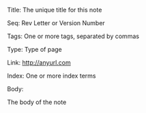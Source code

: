 Title:  The unique title for this note

Seq:    Rev Letter or Version Number

Tags:   One or more tags, separated by commas

Type:   Type of page

Link:   http://anyurl.com

Index:  One or more index terms

Body:

The body of the note

